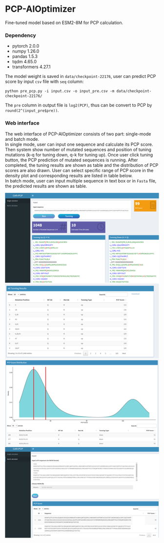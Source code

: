 # PCP-AIOptimizer

Fine-tuned model based on ESM2-8M for PCP calculation.

### Dependency

- pytorch 2.0.0 
- numpy 1.26.0
- pandas 1.5.3 
- tqdm 4.65.0 
- transformers 4.27.1

The model weight is saved in `data/checkpoint-22176`, user can predict PCP score by input `csv` file with `seq` column:

```shell
python pre_pcp.py -i input.csv -o input_pre.csv -m data/checkpoint-checkpoint-22176/
```

The `pre` column in output file is `log2(PCP)`, thus can be convert to PCP by `round(2^(input_pre$pre))`.

### Web interface

The web interface of PCP-AIOptimizer consists of two part: single-mode and batch mode. <br />
In single mode, user can input one sequence and calculate its PCP score. Then system show number of mutated sequences and position of tuning mutations (k-q for tuning down, q-k for tuning up). Once user click tuning button, the PCP prediction of mutated sequences is running. After completed, the tuning results are shown as table and the distribution of PCP scores are also drawn. User can select specific range of PCP score in the density plot and corresponding results are listed in table below. <br />
In batch mode, user can input multiple sequence in text box or in `Fasta` file, the predicted results are shown as table.

![single mode](./web_app/pcp1.png)
![single mode](./web_app/pcp3.png)
![single mode](./web_app/pcp4.png)
![batch mode](./web_app/pcp2.png)




